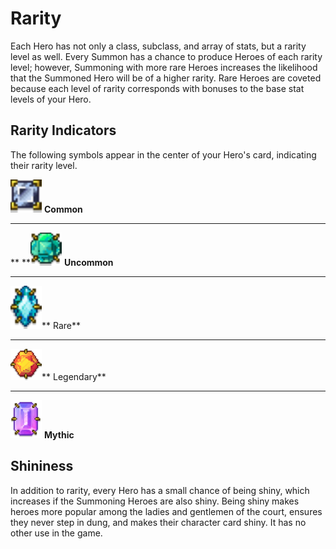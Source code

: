 # Rarity

Each Hero has not only a class, subclass, and array of stats, but a rarity level as well. Every Summon has a chance to produce Heroes of each rarity level; however, Summoning with more rare Heroes increases the likelihood that the Summoned Hero will be of a higher rarity. Rare Heroes are coveted because each level of rarity corresponds with bonuses to the base stat levels of your Hero.

## Rarity Indicators

The following symbols appear in the center of your Hero's card, indicating their rarity level.&#x20;



&#x20;![](<../../.gitbook/assets/common gem 1.png>)   **Common**

****

** **![](<../../.gitbook/assets/uncommon gem 1.png>)   **Uncommon**

****

![](<../../.gitbook/assets/rare gem 1.png>)**   Rare**

****

![](<../../.gitbook/assets/legendary gem 1.png>)**  Legendary**

****

![](<../../.gitbook/assets/mythic gem 1.png>) **Mythic**

## Shininess

In addition to rarity, every Hero has a small chance of being shiny, which increases if the Summoning Heroes are also shiny. Being shiny makes heroes more popular among the ladies and gentlemen of the court, ensures they never step in dung, and makes their character card shiny. It has no other use in the game.

